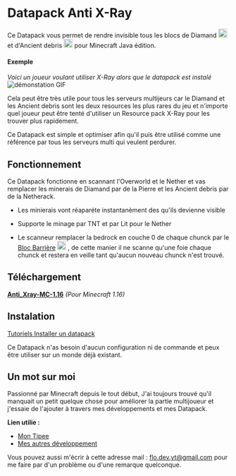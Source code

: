 # Datapack Anti X-Ray 

Ce Datapack vous permet de rendre invisible tous les blocs de Diamand <img src="https://lh3.googleusercontent.com/pntIUqSovRdD1HItuB4gHoWvbse9n6cNclPs7P7upGUjR_7P-8MpwsW4OeF3FMINeShNVNbltceAD-Uf5RvbMg" width="20" height="20" /> et d'Ancient debris <img src="https://encrypted-tbn0.gstatic.com/images?q=tbn:ANd9GcRcv1NkC_ul8tJMqJ0ug0tOPqHKJnwraDfkxg&usqp=CAU
" width="20" height="20" /> pour Minecraft Java édition.

#### Exemple
*Voici un joueur voulant utiliser X-Ray alors que le datapack est instalé*
![démonstation GIF](https://imgur.com/NKEx0ya.gif)


Cela peut être très utile pour tous les serveurs multijeurs car le Diamand et les Ancient debris sont les deux resources les plus rares du jeu et n'importe quel joueur peut être tenté d'utiliser un Resource pack X-Ray pour les trouver plus rapidement.

Ce Datapack est simple et optimiser afin qu'il puis être utilisé comme une référence par tous les serveurs multi qui veulent perdurer.


## Fonctionnement 

Ce Datapack fonctionne en scannant l'Overworld et le Nether et vas remplacer les minerais de Diamand par de la Pierre et les Ancient debris par de la Netherack.
- Les minierais vont réaparéte instantanèment des qu'ils devienne visible

- Supporte le minage par TNT et par Lit pour le Nether

- Le scanneur remplacer la bedrock en couche 0 de chaque chunck par le  
[Bloc Barrière](https://minecraft-fr.gamepedia.com/Barri%C3%A8re_invisible) <img src="https://mineblocks.com/1/wiki/images/c/cc/Barrier.png" width="20" height="20" /> , de cette manier il ne scanne qu'une foie chaque chunck et restera en veille tant qu'aucun nouveau chunck n'est trouvé.

## Téléchargement
[**Anti_Xray-MC-1.16**](https://minhaskamal.github.io/DownGit/#/home?url=https://github.com/FloDev-yt/Anti_Xray/tree/MC-1.16/datapack&fileName=Anti_Xray-MC-1.16&rootDirectory=false) *(Pour Minecraft 1.16)*



## Instalation
[Tutoriels Installer un datapack](https://minecraft.fandom.com/fr/wiki/Tutoriels/Installer_un_pack_de_donn%C3%A9es)

Ce Datapack n'as besoin d'aucun configuration ni de commande et peux être utiliser sur un monde déjà existant.


## Un mot sur moi
Passionné par Minecraft depuis le tout début, J'ai toujours trouvé qu'il manquait un petit quelque chose pour améliorer la partie multijoueur et j'essaie de l'ajouter à travers mes développements et mes Datapack.

**Lien utilie :**
- [Mon Tipee](https://fr.tipeee.com/flodev/)
- [Mes autres développement](https://github.com/FloDev-yt?tab=repositories)

Vous pouvez aussi m'écrir à cette adresse mail : [flo.dev.yt@gmail.com](flo.dev.yt@gmail.com) pour me faire par d'un problème ou d'une remarque quelconque.